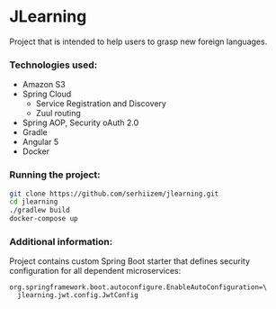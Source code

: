 # JLearning
Project that is intended to help users to grasp new foreign languages.

### Technologies used:
- Amazon S3
- Spring Cloud
    - Service Registration and Discovery
    - Zuul routing
- Spring AOP, Security oAuth 2.0
- Gradle
- Angular 5
- Docker

### Running the project:
```bash
git clone https://github.com/serhiizem/jlearning.git
cd jlearning
./gradlew build
docker-compose up
```

### Additional information:
Project contains custom Spring Boot starter that defines security configuration for all dependent microservices:
```properties
org.springframework.boot.autoconfigure.EnableAutoConfiguration=\
  jlearning.jwt.config.JwtConfig
```
